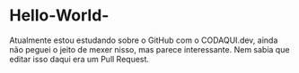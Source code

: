 # Hello-World-
Atualmente estou estudando sobre o GitHub com o CODAQUI.dev, ainda não peguei o jeito de mexer nisso, mas parece interessante.
Nem sabia que editar isso daqui era um Pull Request.
